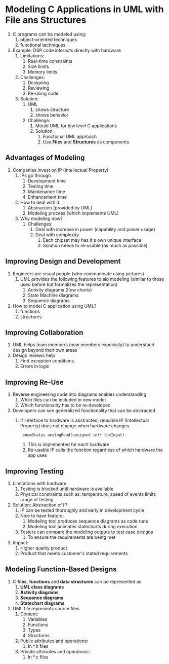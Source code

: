 # Modeling C Applications in UML with File ans Structures #
1. C programs can be modeled using:
	1. object-oriented techniques
	2. functional techniques
2. Example: DSP code interacts directly with hardware
	1. Limitations:
		1. Real-time constraints
		2. Size limits
		3. Memory limits
	2. Challenges:
		1. Designing
		2. Reviewing
		3. Re-using code
	3. Solution:
		1. UML
			1. shows structure
			2. shows behavior
		2. Challenge:
			1. Mould UML for low level C applications
			2. Solution:
				1. Functional UML approach
				2. Use **Files** and **Structures** as components

## Advantages of Modeling ##
1. Companies invest on IP (Intellectual Property)
	1. IPs go through
		1. Development time
		2. Testing time
		3. Maintenance time
		4. Enhancement time
	2. How to deal with it:
		1. Abstraction (provided by UML)
		2. Modeling process (which implements UML)
	3. Why modeling now?
		1. Challenges:
			1. Deal with increase in power (capability and power usage)
			2. Deal with complexity
				1. Each chipset may has it's own unique interface
				2. Solution needs to re-usable (as much as possible)

## Improving Design and Development ##
1. Engineers are visual people (who communicate using pictures)
	1. UML provides the following features to aid modeling (similar to those used before but formalizes the representation)
		1. Activity diagrams (flow charts)
		2. State Machine diagrams
		3. Sequence diagrams
2. How to model C application using UML?
	1. functions
	2. structures

## Improving Collaboration ##
1. UML helps team members (new members expecially) to understand design beyond their own areas
2. Design reviews help
	1. Find exception conditions
	2. Errors in logic

## Improving Re-Use ##
1. Reverse engineering code into diagrams enables understanding
	1. While files can be included in new model
	2. Which functionality has to be re-developed
2. Developers can see generalized functionality that can be abstracted
	1. If interface to hardware is abstracted, reusable IP (Intellectual Property) does not change when hardware changes

			enumStatus analogRead(unsigned int* theInput)
			
		1. This is implemented for each hardware
		2. Re-usable IP calls the function regardless of which hardware the app uses

## Improving Testing ##
1. Limitations with hardware
	1. Testing is blocked until hardware is available
	2. Physical constraints such as: temperature, speed of events limits range of testing
2. Solution: Abstraction of IP
	1. IP can be tested thoroughly and early in development cycle
	2. Nice to have feature:
		1. Modeling tool produces sequence diagrams as code runs
		2. Modeling tool animates statecharts during execution
	3. Testers can compare the modeling outputs to test case designs
		1. To ensure the requirements are being met
3. Impact:
	1. Higher quality product
	2. Product that meets customer's stated requirements

## Modeling Function-Based Designs ##
1. C **files**, **functions** and **data structures** can be represented as 
	1. **UML class diagrams**
	2. **Activity diagrams**
	3. **Sequence diagrams**
	4. **Statechart diagrams**
2. UML file represents source files
	1. Content:
		1. Variables
		2. Functions
		3. Types
		4. Structures
	2. Public attributes and operations:
		1. In *.h files
	3. Private attributes and operations:
		1. In *.c files